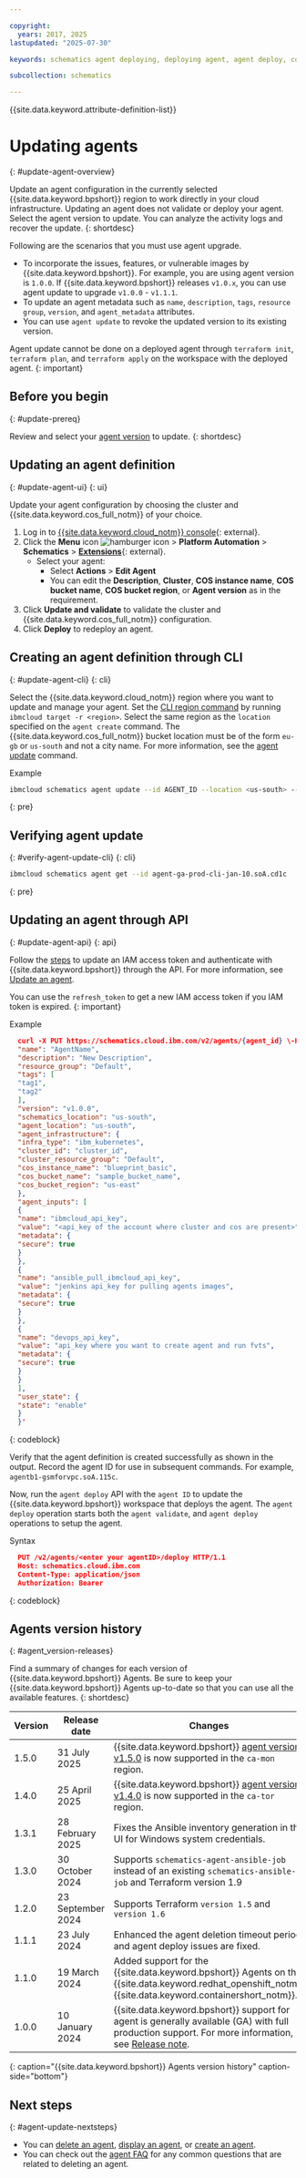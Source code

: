 ```yaml
---

copyright:
  years: 2017, 2025
lastupdated: "2025-07-30"

keywords: schematics agent deploying, deploying agent, agent deploy, command-line, api, ui

subcollection: schematics

---
```


{{site.data.keyword.attribute-definition-list}}

# Updating agents
{: #update-agent-overview}

Update an agent configuration in the currently selected {{site.data.keyword.bpshort}} region to work directly in your cloud infrastructure. Updating an agent does not validate or deploy your agent. Select the agent version to update. You can analyze the activity logs and recover the update.
{: shortdesc}

Following are the scenarios that you must use agent upgrade.

- To incorporate the issues, features, or vulnerable images by {{site.data.keyword.bpshort}}. For example, you are using agent version is `1.0.0`. If {{site.data.keyword.bpshort}} releases `v1.0.x`, you can use agent update to upgrade `v1.0.0` - `v1.1.1`.
- To update an agent metadata such as `name`, `description`, `tags`, `resource group`, `version`, and `agent_metadata` attributes.
- You can use `agent update` to revoke the updated version to its existing version.

Agent update cannot be done on a deployed agent through `terraform init`, `terraform plan`, and `terraform apply` on the workspace with the deployed agent.
{: important}

## Before you begin
{: #update-prereq}

Review and select your [agent version](/docs/schematics?topic=schematics-update-agent-overview#agent_version-releases) to update.
{: shortdesc}

## Updating an agent definition
{: #update-agent-ui}
{: ui}

Update your agent configuration by choosing the cluster and {{site.data.keyword.cos_full_notm}} of your choice.

1. Log in to [{{site.data.keyword.cloud_notm}} console](https://cloud.ibm.com/){: external}.
2. Click the **Menu** icon ![hamburger icon](images/icon_hamburger.svg) > **Platform Automation** > **Schematics** > [**Extensions**](https://cloud.ibm.com/automation/schematics/extensions/agents){: external}.
    - Select your agent:
        - Select **Actions** > **Edit Agent**
        - You can edit the **Description**, **Cluster**, **COS instance name**, **COS bucket name**, **COS bucket region**, or **Agent version** as in the requirement.
3. Click **Update and validate** to validate the cluster and {{site.data.keyword.cos_full_notm}} configuration.
4. Click **Deploy** to redeploy an agent.

## Creating an agent definition through CLI 
{: #update-agent-cli}
{: cli}

Select the {{site.data.keyword.cloud_notm}} region where you want to update and manage your agent. Set the [CLI region command](/docs/cli?topic=cli-ibmcloud_cli#ibmcloud_target) by running `ibmcloud target -r <region>`. Select the same region as the `location` specified on the `agent create` command. The {{site.data.keyword.cos_full_notm}} bucket location must be of the form `eu-gb` or `us-south` and not a city name. For more information, see the [agent update](/docs/schematics?topic=schematics-schematics-cli-reference&interface=cli#schematics-agent-update) command.

Example

```sh
ibmcloud schematics agent update --id AGENT_ID --location <us-south> --agent-location <us-south> --version <1.0.0> --infra-type <ibm_kubernetes> --cluster-id <cg3fgvad0dak571xxx> --cluster-resource-group <Default> --cos-instance-name <agent-cos-instance> --cos-bucket <agent-cos-bucket> --cos-location <us-east> --resource-group <Default>
```
{: pre}


## Verifying agent update
{: #verify-agent-update-cli}
{: cli}

```sh
ibmcloud schematics agent get --id agent-ga-prod-cli-jan-10.soA.cd1c
```
{: pre}


## Updating an agent through API
{: #update-agent-api}
{: api}

Follow the [steps](/docs/schematics?topic=schematics-setup-api#cs_api) to update an IAM access token and authenticate with {{site.data.keyword.bpshort}} through the API. For more information, see [Update an agent](/apidocs/schematics/schematics#update-agent-data).

You can use the `refresh_token` to get a new IAM access token if you IAM token is expired.
{: important}

Example

```json
  curl -X PUT https://schematics.cloud.ibm.com/v2/agents/{agent_id} \-H 'Authorization: Bearer <Auth Key>' -H 'X-Feature-Agents: true' -H 'refresh_token: <refresh_token> ' -d '{
  "name": "AgentName",
  "description": "New Description",
  "resource_group": "Default",
  "tags": [
  "tag1",
  "tag2"
  ],
  "version": "v1.0.0",
  "schematics_location": "us-south",
  "agent_location": "us-south",
  "agent_infrastructure": {
  "infra_type": "ibm_kubernetes",
  "cluster_id": "cluster_id",
  "cluster_resource_group": "Default",
  "cos_instance_name": "blueprint_basic",
  "cos_bucket_name": "sample_bucket_name",
  "cos_bucket_region": "us-east"
  },
  "agent_inputs": [
  {
  "name": "ibmcloud_api_key",
  "value": "<api_key of the account where cluster and cos are present>",
  "metadata": {
  "secure": true
  }
  },
  {
  "name": "ansible_pull_ibmcloud_api_key",
  "value": "jenkins api_key for pulling agents images",
  "metadata": {
  "secure": true
  }
  },
  {   
  "name": "devops_api_key",
  "value": "api_key where you want to create agent and run fvts",
  "metadata": {
  "secure": true
  }
  }
  ],
  "user_state": {
  "state": "enable"
  }
  }'
```
{: codeblock}

Verify that the agent definition is created successfully as shown in the output. Record the agent ID for use in subsequent commands. For example, `agentb1-gsmforvpc.soA.115c`.

Now, run the `agent deploy` API with the `agent ID` to update the {{site.data.keyword.bpshort}} workspace that deploys the agent. The `agent deploy` operation starts both the `agent validate`, and `agent deploy` operations to setup the agent.

Syntax

```json
  PUT /v2/agents/<enter your agentID>/deploy HTTP/1.1
  Host: schematics.cloud.ibm.com
  Content-Type: application/json
  Authorization: Bearer 
```
{: codeblock}



## Agents version history 
{: #agent_version-releases}

Find a summary of changes for each version of {{site.data.keyword.bpshort}} Agents. Be sure to keep your {{site.data.keyword.bpshort}} Agents up-to-date so that you can use all the available features.
{: shortdesc}

| Version | Release date | Changes  |
| ----- | ------- | -------------- |
| 1.5.0 | 31 July 2025 | {{site.data.keyword.bpshort}} [agent version v1.5.0](/docs/schematics?topic=schematics-update-agent-overview#agent_version-releases) is now supported in the `ca-mon` region.|
| 1.4.0 | 25 April 2025 | {{site.data.keyword.bpshort}} [agent version v1.4.0](/docs/schematics?topic=schematics-update-agent-overview#agent_version-releases) is now supported in the `ca-tor` region.|
| 1.3.1 | 28 February 2025 | Fixes the Ansible inventory generation in the UI for Windows system credentials.|
| 1.3.0 | 30 October 2024 | Supports `schematics-agent-ansible-job` instead of an existing `schematics-ansible-job` and Terraform version 1.9 |
| 1.2.0 | 23 September 2024 | Supports Terraform `version 1.5` and `version 1.6` |
| 1.1.1 | 23 July 2024 | Enhanced the agent deletion timeout period and agent deploy issues are fixed. |
| 1.1.0 | 19 March 2024 | Added support for the {{site.data.keyword.bpshort}} Agents on the {{site.data.keyword.redhat_openshift_notm}} {{site.data.keyword.containershort_notm}}. |
| 1.0.0 | 10 January 2024 | {{site.data.keyword.bpshort}} support for agent is generally available (GA) with full production support. For more information, see [Release note](/docs/schematics?topic=schematics-schematics-relnotes#schematics-mar2524). |
{: caption="{{site.data.keyword.bpshort}} Agents version history" caption-side="bottom"}

## Next steps
{: #agent-update-nextsteps}

- You can [delete an agent](/docs/schematics?topic=schematics-delete-agent-overview&interface=cli), [display an agent](/docs/schematics?topic=schematics-display-agentb1-overview&interface=terraform#display-agent-terraform), or [create an agent](/docs/schematics?topic=schematics-deploy-agent-overview&interface=terraform#create-agent-terraform).
- You can check out the [agent FAQ](/docs/schematics?topic=schematics-faqs-agent) for any common questions that are related to deleting an agent.
